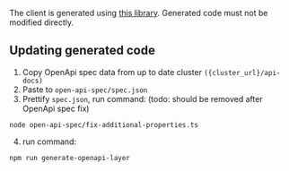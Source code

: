 The client is generated using [this library](https://github.com/hey-api/openapi-ts). Generated code must not be modified directly.

## Updating generated code

1. Copy OpenApi spec data from up to date cluster `({cluster_url}/api-docs)`
2. Paste to `open-api-spec/spec.json`
3. Prettify `spec.json`, run command: (todo: should be removed after OpenApi spec fix)

```text
node open-api-spec/fix-additional-properties.ts
```

4. run command:

```text
npm run generate-openapi-layer
```
